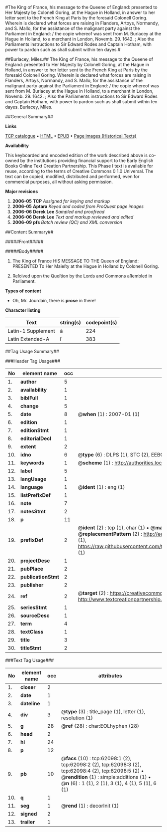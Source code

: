 #The King of France, his message to the Queene of England: presented to Her Majesty by Colonell Goring, at the Hague in Holland, in answer to her letter sent to the French King at Paris by the foresaid Colonell Goring. Wherein is declared what forces are raising in Flanders, Artoys, Normandy, and S. Mallo, for the assistance of the malignant party against the Parliament in England: / the copie whereof was sent from M. Burlacey at the Hague in Holland, to a merchant in London, Novemb. 29. 1642. ; Also the Parliaments instructions to Sir Edward Rodes and Captain Hotham, with power to pardon such as shall submit within ten dayes.#

##Burlacey, Miles.##
The King of France, his message to the Queene of England: presented to Her Majesty by Colonell Goring, at the Hague in Holland, in answer to her letter sent to the French King at Paris by the foresaid Colonell Goring. Wherein is declared what forces are raising in Flanders, Artoys, Normandy, and S. Mallo, for the assistance of the malignant party against the Parliament in England: / the copie whereof was sent from M. Burlacey at the Hague in Holland, to a merchant in London, Novemb. 29. 1642. ; Also the Parliaments instructions to Sir Edward Rodes and Captain Hotham, with power to pardon such as shall submit within ten dayes.
Burlacey, Miles.

##General Summary##

**Links**

[TCP catalogue](http://www.ota.ox.ac.uk/tcp/)  • 
[HTML](http://tei.it.ox.ac.uk/tcp/Texts-HTML/free/A30/A30306.html)  • 
[EPUB](http://tei.it.ox.ac.uk/tcp/Texts-EPUB/free/A30/A30306.epub) • 
[Page images (Historical Texts)](https://data.historicaltexts.jisc.ac.uk/view?pubId=eebo-12441904e&pageId=eebo-12441904e-62098-1)

**Availability**

This keyboarded and encoded edition of the
	       work described above is co-owned by the institutions
	       providing financial support to the Early English Books
	       Online Text Creation Partnership. This Phase I text is
	       available for reuse, according to the terms of Creative
	       Commons 0 1.0 Universal. The text can be copied,
	       modified, distributed and performed, even for
	       commercial purposes, all without asking permission.

**Major revisions**

1. __2006-05__ __TCP__ *Assigned for keying and markup*
1. __2006-05__ __Aptara__ *Keyed and coded from ProQuest page images*
1. __2006-06__ __Derek Lee__ *Sampled and proofread*
1. __2006-06__ __Derek Lee__ *Text and markup reviewed and edited*
1. __2006-09__ __pfs__ *Batch review (QC) and XML conversion*

##Content Summary##

#####Front#####

#####Body#####

1. The King of France
HIS MESSAGE
TO THE
Queen of England:
PRESENTED
To Her Maieſty at the Hague in Holland
by Colonell Goring.

1. Reſolved upon the Queſtion by the Lords and Commons aſſembled
in Parliament.

**Types of content**

  * Oh, Mr. Jourdain, there is **prose** in there!

**Character listing**


|Text|string(s)|codepoint(s)|
|---|---|---|
|Latin-1 Supplement|à|224|
|Latin Extended-A|ſ|383|

##Tag Usage Summary##

###Header Tag Usage###

|No|element name|occ|attributes|
|---|---|---|---|
|1.|__author__|5||
|2.|__availability__|1||
|3.|__biblFull__|1||
|4.|__change__|5||
|5.|__date__|8| @__when__ (1) : 2007-01 (1)|
|6.|__edition__|1||
|7.|__editionStmt__|1||
|8.|__editorialDecl__|1||
|9.|__extent__|2||
|10.|__idno__|6| @__type__ (6) : DLPS (1), STC (2), EEBO-CITATION (1), OCLC (1), VID (1)|
|11.|__keywords__|1| @__scheme__ (1) : http://authorities.loc.gov/ (1)|
|12.|__label__|5||
|13.|__langUsage__|1||
|14.|__language__|1| @__ident__ (1) : eng (1)|
|15.|__listPrefixDef__|1||
|16.|__note__|7||
|17.|__notesStmt__|2||
|18.|__p__|11||
|19.|__prefixDef__|2| @__ident__ (2) : tcp (1), char (1)  •  @__matchPattern__ (2) : ([0-9\-]+):([0-9IVX]+) (1), (.+) (1)  •  @__replacementPattern__ (2) : http://eebo.chadwyck.com/downloadtiff?vid=$1&page=$2 (1), https://raw.githubusercontent.com/textcreationpartnership/Texts/master/tcpchars.xml#$1 (1)|
|20.|__projectDesc__|1||
|21.|__pubPlace__|2||
|22.|__publicationStmt__|2||
|23.|__publisher__|2||
|24.|__ref__|2| @__target__ (2) : https://creativecommons.org/publicdomain/zero/1.0/ (1), http://www.textcreationpartnership.org/docs/. (1)|
|25.|__seriesStmt__|1||
|26.|__sourceDesc__|1||
|27.|__term__|4||
|28.|__textClass__|1||
|29.|__title__|3||
|30.|__titleStmt__|2||


###Text Tag Usage###

|No|element name|occ|attributes|
|---|---|---|---|
|1.|__closer__|2||
|2.|__date__|1||
|3.|__dateline__|1||
|4.|__div__|3| @__type__ (3) : title_page (1), letter (1), resolution (1)|
|5.|__g__|28| @__ref__ (28) : char:EOLhyphen (28)|
|6.|__head__|2||
|7.|__hi__|24||
|8.|__p__|12||
|9.|__pb__|10| @__facs__ (10) : tcp:62098:1 (2), tcp:62098:2 (2), tcp:62098:3 (2), tcp:62098:4 (2), tcp:62098:5 (2)  •  @__rendition__ (1) : simple:additions (1)  •  @__n__ (6) : 1 (1), 2 (1), 3 (1), 4 (1), 5 (1), 6 (1)|
|10.|__q__|1||
|11.|__seg__|1| @__rend__ (1) : decorInit (1)|
|12.|__signed__|2||
|13.|__trailer__|1||
